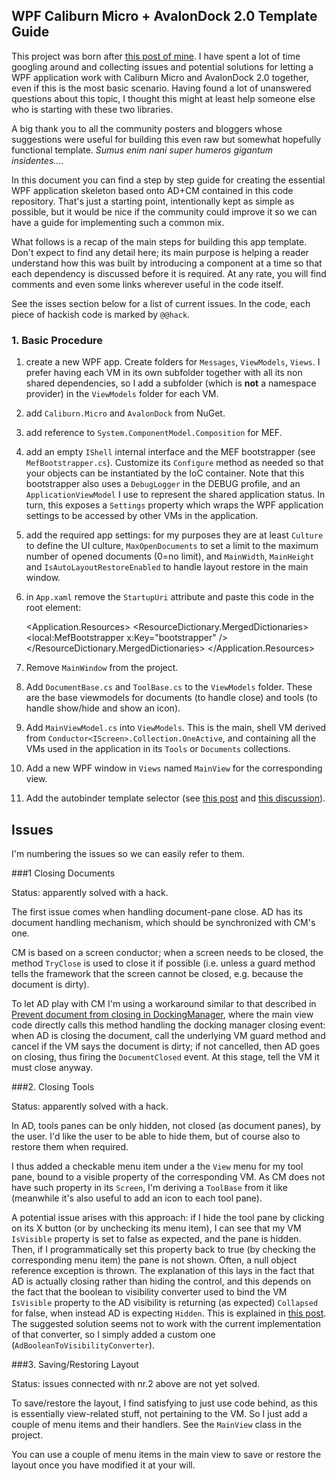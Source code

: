 ## WPF Caliburn Micro + AvalonDock 2.0 Template Guide

This project was born after [this post of mine](http://stackoverflow.com/questions/28194046/correctly-handling-document-close-and-tool-hide-in-a-wpf-app-with-avalondockcal). I have spent a lot of time googling around and collecting issues and potential solutions for letting a WPF application work with Caliburn Micro and AvalonDock 2.0 together, even if this is the most basic scenario. Having found a lot of unanswered questions about this topic, I thought this might at least help someone else who is starting with these two libraries.

A big thank you to all the community posters and bloggers whose suggestions were useful for building this even raw but somewhat hopefully functional template. *Sumus enim nani super humeros gigantum insidentes...*.

In this document you can find a step by step guide for creating the essential WPF application skeleton based onto AD+CM contained in this code repository. That's just a starting point, intentionally kept as simple as possible, but it would be nice if the community could improve it so we can have a guide for implementing such a common mix.

What follows is a recap of the main steps for building this app template. Don't expect to find any detail here; its main purpose is helping a reader understand how this was built by introducing a component at a time so that each dependency is discussed before it is required. At any rate, you will find comments and even some links wherever useful in the code itself.

See the isses section below for a list of current issues. In the code, each piece of hackish code is marked by `@@hack`.

### 1. Basic Procedure

1. create a new WPF app. Create folders for `Messages`, `ViewModels`, `Views`. I prefer having each VM in its own subfolder together with all its non shared dependencies, so I add a subfolder (which is **not** a namespace provider) in the `ViewModels` folder for each VM.

2. add `Caliburn.Micro` and `AvalonDock` from NuGet.

3. add reference to `System.ComponentModel.Composition` for MEF.

4. add an empty `IShell` internal interface and the MEF bootstrapper (see `MefBootstrapper.cs`). Customize its `Configure` method as needed so that your objects can be instantiated by the IoC container. Note that this bootstrapper also uses a `DebugLogger` in the DEBUG profile, and an `ApplicationViewModel` I use to represent the shared application status. In turn, this exposes a `Settings` property which wraps the WPF application settings to be accessed by other VMs in the application.

5. add the required app settings: for my purposes they are at least `Culture` to define the UI culture, `MaxOpenDocuments` to set a limit to the maximum number of opened documents (0=no limit), and `MainWidth`, `MainHeight` and `IsAutoLayoutRestoreEnabled` to handle layout restore in the main window.
        
6. in `App.xaml` remove the `StartupUri` attribute and paste this code in the root element:

    <Application.Resources>
        <ResourceDictionary>
            <ResourceDictionary.MergedDictionaries>
                <ResourceDictionary>
                    <local:MefBootstrapper x:Key="bootstrapper" />
                </ResourceDictionary>
            </ResourceDictionary.MergedDictionaries>
        </ResourceDictionary>
    </Application.Resources>

7. Remove `MainWindow` from the project.

8. Add `DocumentBase.cs` and `ToolBase.cs` to the `ViewModels` folder. These are the base viewmodels for documents (to handle close) and tools (to handle show/hide and show an icon).

9. Add `MainViewModel.cs` into `ViewModels`. This is the main, shell VM derived from `Conductor<IScreen>.Collection.OneActive`, and containing all the VMs used in the application in its `Tools` or `Documents` collections.

10. Add a new WPF window in `Views` named `MainView` for the corresponding view.

11. Add the autobinder template selector (see [this post](http://stackoverflow.com/questions/14546583/avalondock-2-with-caliburn-micro) and [this discussion](https://caliburnmicro.codeplex.com/discussions/430994)).

## Issues

I'm numbering the issues so we can easily refer to them.

###1 Closing Documents

Status: apparently solved with a hack.

The first issue comes when handling document-pane close. AD has its document handling mechanism, which should be synchronized with CM's one. 

CM is based on a screen conductor; when a screen needs to be closed, the method `TryClose` is used to close it if possible (i.e. unless a guard method tells the framework that the screen cannot be closed, e.g. because the document is dirty). 

To let AD play with CM I'm using a workaround similar to that described in [Prevent document from closing in DockingManager](http://stackoverflow.com/questions/17185780/prevent-document-from-closing-in-dockingmanager?rq=1), where the main view code directly calls this method handling the docking manager closing event: when AD is closing the document, call the underlying VM guard method and cancel if the VM says the document is dirty; if not cancelled, then AD goes on closing, thus firing the `DocumentClosed` event. At this stage, tell the VM it must close anyway.

###2. Closing Tools

Status: apparently solved with a hack.

In AD, tools panes can be only hidden, not closed (as document panes), by the user. I'd like the user to be able to hide them, but of course also to restore them when required. 

I thus added a checkable menu item under a the `View` menu for my tool pane, bound to a visible property of the corresponding VM. As CM does not have such property in its `Screen`, I'm deriving a `ToolBase` from it like (meanwhile it's also useful to add an icon to each tool pane).

A potential issue arises with this approach: if I hide the tool pane by clicking on its X button (or by unchecking its menu item), I can see that my VM `IsVisible` property is set to false as expected, and the pane is hidden. Then, if I programmatically set this property back to true (by checking the corresponding menu item) the pane is not shown. Often, a null object reference exception is thrown. The explanation of this lays in the fact that AD is actually closing rather than hiding the control, and this depends on the fact that the boolean to visibility converter used to bind the VM `IsVisible` property to the AD visibility is returning (as expected) `Collapsed` for false, when instead AD is expecting `Hidden`. This is explained in [this post](http://stackoverflow.com/questions/23617707/binding-to-layoutanchorableitem-visibility-in-avalondock-2). The suggested solution seems not to work with the current implementation of that converter, so I simply added a custom one (`AdBooleanToVisibilityConverter`).

###3. Saving/Restoring Layout

Status: issues connected with nr.2 above are not yet solved.

To save/restore the layout, I find satisfying to just use code behind, as this is essentially view-related stuff, not pertaining to the VM. So I just add a couple of menu items and their handlers. See the `MainView` class in the project.

You can use a couple of menu items in the main view to save or restore the layout once you have modified it at your will.
